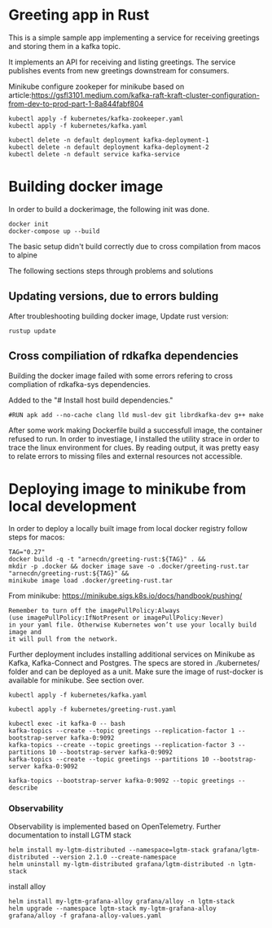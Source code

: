 # Greeting app in Rust
This is a simple sample app implementing a service for receiving greetings and storing them in a kafka topic.


It implements an API for receiving and listing greetings. 
The service publishes events from new greetings downstream for consumers. 



Minikube
configure zookeper for minikube based on article:https://gsfl3101.medium.com/kafka-raft-kraft-cluster-configuration-from-dev-to-prod-part-1-8a844fabf804
```
kubectl apply -f kubernetes/kafka-zookeeper.yaml
kubectl apply -f kubernetes/kafka.yaml

kubectl delete -n default deployment kafka-deployment-1
kubectl delete -n default deployment kafka-deployment-2
kubectl delete -n default service kafka-service
```

# Building docker image
In order to build a dockerimage, the following init was done. 
```
docker init
docker-compose up --build
```

The basic setup didn't build correctly due to cross compilation from macos to alpine

The following sections steps through problems and solutions  
## Updating versions, due to errors bulding
After troubleshooting building docker image, 
Update rust version: 
```
rustup update
```
## Cross compiliation of rdkafka dependencies 
Building the docker image failed with some errors refering to cross compliation of
rdkafka-sys dependencies. 

Added to the "# Install host build dependencies."  
```
#RUN apk add --no-cache clang lld musl-dev git librdkafka-dev g++ make
```


After some work making Dockerfile build a successfull image, the container refused to run. 
In order to investiage, I installed the utility strace in order to trace the linux environment
for clues. 
By reading output, it was pretty easy to relate errors to missing files and external resources not accessible. 


# Deploying image to minikube from local development
In order to deploy a locally built image from local docker registry follow steps for macos:


```
TAG="0.27" 
docker build -q -t "arnecdn/greeting-rust:${TAG}" . &&
mkdir -p .docker && docker image save -o .docker/greeting-rust.tar "arnecdn/greeting-rust:${TAG}" &&
minikube image load .docker/greeting-rust.tar
```
From minikube: https://minikube.sigs.k8s.io/docs/handbook/pushing/
```
Remember to turn off the imagePullPolicy:Always 
(use imagePullPolicy:IfNotPresent or imagePullPolicy:Never) 
in your yaml file. Otherwise Kubernetes won’t use your locally build image and 
it will pull from the network.
```

Further deployment includes installing additional services on Minikube as Kafka, Kafka-Connect and Postgres. 
The specs are stored in ./kubernetes/ folder and can be deployed as a unit.
Make sure the image of rust-docker is available for minikube. See section over. 
```
kubectl apply -f kubernetes/kafka.yaml

kubectl apply -f kubernetes/greeting-rust.yaml

kubectl exec -it kafka-0 -- bash
kafka-topics --create --topic greetings --replication-factor 1 --bootstrap-server kafka-0:9092
kafka-topics --create --topic greetings --replication-factor 3 --partitions 10 --bootstrap-server kafka-0:9092
kafka-topics --create --topic greetings --partitions 10 --bootstrap-server kafka-0:9092

kafka-topics --bootstrap-server kafka-0:9092 --topic greetings --describe
```


### Observability
Observability is implemented based on OpenTelemetry.
Further documentation to 
install LGTM stack

```
helm install my-lgtm-distributed --namespace=lgtm-stack grafana/lgtm-distributed --version 2.1.0 --create-namespace
helm uninstall my-lgtm-distributed grafana/lgtm-distributed -n lgtm-stack
```
install alloy
```
helm install my-lgtm-grafana-alloy grafana/alloy -n lgtm-stack
helm upgrade --namespace lgtm-stack my-lgtm-grafana-alloy grafana/alloy -f grafana-alloy-values.yaml
```


